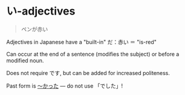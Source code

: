 # い-adjectives

> ペンが赤い

Adjectives in Japanese have a "built-in" だ：赤い ＝ "is-red"

Can occur at the end of a sentence (modifies the subject) or before a modified noun. 

Does not require です, but can be added for increased politeness.

Past form is [～かった](～かった) — do not use 「でした」!
